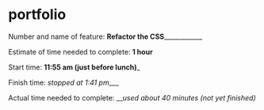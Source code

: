 # portfolio

Number and name of feature: __________Refactor the CSS______________________

Estimate of time needed to complete: __1 hour__

Start time: __11:55 am (just before lunch)___

Finish time: _stopped at 1:41 pm____

Actual time needed to complete: ___used about 40 minutes (not yet finished)_